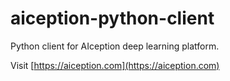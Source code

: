 # aiception-python-client

Python client for AIception deep learning platform.

Visit [https://aiception.com](https://aiception.com)
